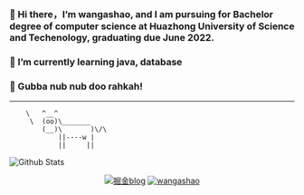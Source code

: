 ### 👋 Hi there，I’m wangashao, and I am pursuing for Bachelor degree of computer science at Huazhong University of Science and Techenology, graduating due June 2022.

### 🌱 I’m currently learning java, database

### 🌈 Gubba nub nub doo rahkah!

-------------------------------

        \   ^__^
         \  (oo)\_______
            (__)\       )\/\
                ||----w |
                ||     ||

![Github Stats](https://github-readme-stats.vercel.app/api?username=wangashao&show_icons=true)

<p align="center">
  <a href="https://juejin.im/user/4160207732347246/posts"><img src="https://img.shields.io/badge/%E5%8D%9A%E5%AE%A2-%E6%8E%98%E9%87%91-green" alt="掘金blog"></a>
  <a href="http://wangashao.github.io"><img src="https://img.shields.io/badge/%E7%AE%80%E5%8E%86-wangashao-orange" alt="wangashao"></a>
</p>
